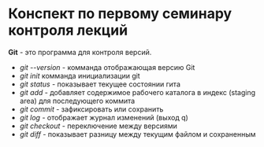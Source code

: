 # Конспект по первому семинару контроля лекций

**Git** - это программа для контроля версий.

* *git --version* - комманда отображающая версию Git
* *git init* комманда инициализации git
* *git status* -  показывает текущее состоянии гита
* *git add* - добавляет содержимое рабочего каталога в индекс (staging area)  для последующего коммита
* *git commit* - зафиксировать или сохранить
* *git log* - отображает журнал изменений (выход q)
* *git checkout* - переключение между версиями 
* *git diff* - показывает разницу между текущим файлом и сохраненным